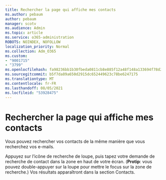 ```yaml
---
title: Rechercher la page qui affiche mes contacts
ms.author: pebaum
author: pebaum
manager: scotv
ms.audience: Admin
ms.topic: article
ms.service: o365-administration
ROBOTS: NOINDEX, NOFOLLOW
localization_priority: Normal
ms.collection: Adm_O365
ms.custom:
- "9001715"
- "3799"
ms.openlocfilehash: fa98236bb1b30fbeda0811cb8e885f12a48f148a133694f78d2029489bf2be24
ms.sourcegitcommit: b5f7da89a650d2915dc652449623c78be6247175
ms.translationtype: MT
ms.contentlocale: fr-FR
ms.lasthandoff: 08/05/2021
ms.locfileid: "53928475"
---
```

# <a name="find-the-page-that-shows-my-contacts"></a>Rechercher la page qui affiche mes contacts

Vous pouvez rechercher vos contacts de la même manière que vous recherchez vos e-mails.
 
Appuyez sur l’icône de recherche de loupe, puis tapez votre demande de recherche de contact dans la zone en haut de votre écran. (**Protip**: vous pouvez double-appuyer sur la loupe pour mettre le focus sur la zone de recherche.) Vos résultats apparaîtront dans la section Contacts.
